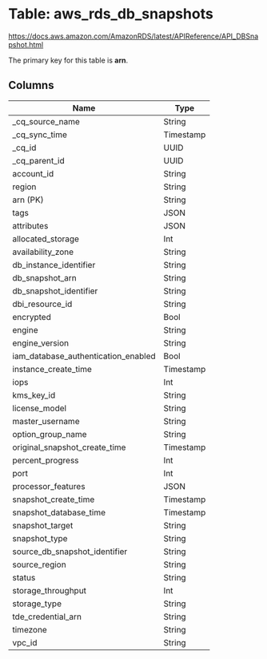 # Table: aws_rds_db_snapshots

https://docs.aws.amazon.com/AmazonRDS/latest/APIReference/API_DBSnapshot.html

The primary key for this table is **arn**.

## Columns

| Name          | Type          |
| ------------- | ------------- |
|_cq_source_name|String|
|_cq_sync_time|Timestamp|
|_cq_id|UUID|
|_cq_parent_id|UUID|
|account_id|String|
|region|String|
|arn (PK)|String|
|tags|JSON|
|attributes|JSON|
|allocated_storage|Int|
|availability_zone|String|
|db_instance_identifier|String|
|db_snapshot_arn|String|
|db_snapshot_identifier|String|
|dbi_resource_id|String|
|encrypted|Bool|
|engine|String|
|engine_version|String|
|iam_database_authentication_enabled|Bool|
|instance_create_time|Timestamp|
|iops|Int|
|kms_key_id|String|
|license_model|String|
|master_username|String|
|option_group_name|String|
|original_snapshot_create_time|Timestamp|
|percent_progress|Int|
|port|Int|
|processor_features|JSON|
|snapshot_create_time|Timestamp|
|snapshot_database_time|Timestamp|
|snapshot_target|String|
|snapshot_type|String|
|source_db_snapshot_identifier|String|
|source_region|String|
|status|String|
|storage_throughput|Int|
|storage_type|String|
|tde_credential_arn|String|
|timezone|String|
|vpc_id|String|